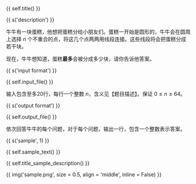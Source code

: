 {{ self.title() }}

{{ s('description') }}

牛牛有一块蛋糕，他想把蛋糕分给小朋友们。蛋糕一开始是圆形的，牛牛会在圆周上选择 $n$ 个不重合的点，将这几个点两两用线段连接。这些线段将会把蛋糕分成若干块。

现在，牛牛想知道，蛋糕**最多**会被分成多少块，请你告诉他答案。

{{ s('input format') }}

{{ self.input_file() }}

输入包含至多20行，每行一个整数 $n$，含义见【题目描述】。保证 $0\le n \le64$。

{{ s('output format') }}

{{ self.output_file() }}

依次回答牛牛的每个问题，对于每个问题，输出一行，包含一个整数表示答案。

{{ s('sample', 1) }}

{{ self.sample_text() }}

{{ self.title_sample_description() }}

{{ img('sample.png', size = 0.5, align = 'middle', inline = False) }}